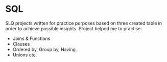 # SQL
SLQ projects written for practice purposes based on three created table in order to achieve possible insights.
Project helped me to practise: 
- Joins & Functions
- Clauses
- Ordered by, Group by, Having
- Unions
etc. 

